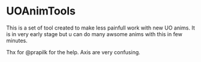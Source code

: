 # UOAnimTools
This is a set of tool created to make less painfull work with new UO anims.
It is in very early stage but u can do many awsome anims with this in few minutes.

Thx for @prapilk for the help. Axis are very confusing.
